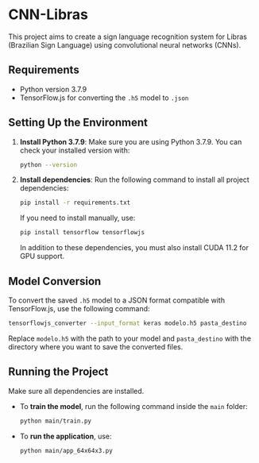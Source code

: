 # CNN-Libras

This project aims to create a sign language recognition system for Libras (Brazilian Sign Language) using convolutional neural networks (CNNs).

## Requirements

- Python version 3.7.9
- TensorFlow.js for converting the `.h5` model to `.json`

## Setting Up the Environment

1. **Install Python 3.7.9**:
   Make sure you are using Python 3.7.9. You can check your installed version with:

   ```bash
   python --version
   ```

2. **Install dependencies**:
   Run the following command to install all project dependencies:

   ```bash
   pip install -r requirements.txt
   ```

   If you need to install manually, use:

   ```bash
   pip install tensorflow tensorflowjs
   ```

   In addition to these dependencies, you must also install CUDA 11.2 for GPU support.

## Model Conversion

To convert the saved `.h5` model to a JSON format compatible with TensorFlow.js, use the following command:

```bash
tensorflowjs_converter --input_format keras modelo.h5 pasta_destino
```

Replace `modelo.h5` with the path to your model and `pasta_destino` with the directory where you want to save the converted files.

## Running the Project

Make sure all dependencies are installed.

- To **train the model**, run the following command inside the `main` folder:

  ```bash
  python main/train.py
  ```

- To **run the application**, use:

  ```bash
  python main/app_64x64x3.py
  ```